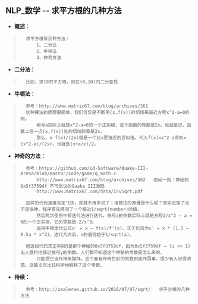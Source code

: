 ## NLP_数学 -- 求平方根的几种方法
- **概述**：
>
>       求平方根有三种方法：
>           1、二分法
>           2、牛顿法
>           3、神奇方法
>
>

- **二分法：**
>
>       比如，求10的平方根，则在(0,10)内二分查找
>
>
>
>
>

- **牛顿法：**
>
>       参考：http://www.matrix67.com/blog/archives/361
>       这种算法的原理很简单，我们仅仅是不断用(x,f(x))的切线来逼近方程x^2-a=0的根。
>           根号a实际上就是x^2-a=0的一个正实根，这个函数的导数是2x。也就是说，函数上任一点(x,f(x))处的切线斜率是2x。
>           那么，x-f(x)/(2x)就是一个比x更接近的近似值。代入f(x)=x^2-a得到x-(x^2-a)/(2x)，也就是(x+a/x)/2。
>
>
>
>

- **神奇的方法：**
>
>       参考：https://github.com/id-Software/Quake-III-Arena/blob/master/code/game/q_math.c
>           http://www.matrix67.com/blog/archives/362   旧闻一则：神秘的0x5f3759df 不可思议的Quake III源码
>           http://www.matrix67.com/data/InvSqrt.pdf
>
>       这样的代码速度肯定飞快，我就不用多说了；但算法的原理是什么呢？其实说穿了也不是很神，程序首先猜测了一个接近1/sqrt(number)的值，
>           然后两次使用牛顿迭代法进行迭代。根号a的倒数实际上就是方程1/x^2 – a = 0的一个正实根，它的导数是-2/x^3。
>           运用牛顿迭代公式x' = x – f(x)/f'(x)，式子化简为x' = x * (1.5 – 0.5a * x^2)。迭代几次后，x的值将趋于1/sqrt(a)。
>
>       但这段代码真正牛B的是那个神秘的0x5f3759df，因为0x5f3759df – (i >> 1)出人意料地接近根号y的倒数。人们都不知道这个神秘的常数是怎么来的，
>           只能把它当作神来膜拜。这个富有传奇色彩的常数到底咋回事，很少有人说得清楚。这篇论文比较科学地解释了这个常数。
>
>
>
>

- **待续：**
>
>       参考：http://zealerww.github.io/2016/07/07/sqrt/   求平方根的几种方法
>
>
>
>
>
>
>
>
>
>
>
>
>
>

